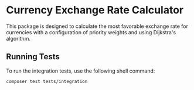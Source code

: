 # Currency Exchange Rate Calculator

This package is designed to calculate the most favorable exchange rate for currencies with a configuration of priority weights and using Dijkstra's algorithm.

## Running Tests

To run the integration tests, use the following shell command:

```shell
composer test tests/integration
